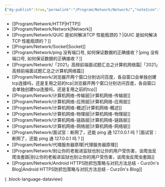 ```yaml
---
{"dg-publish":true,"permalink":"/Program/Network/Network/","noteIcon":""}
---
```


- [[Program/Network/HTTP\|HTTP]]
- [[Program/Network/Network\|Network]]
- [[Program/Network/QUIC 是如何解决TCP 性能瓶颈的？\|QUIC 是如何解决TCP 性能瓶颈的？]]
- [[Program/Network/Socket\|Socket]]
- [[Program/Network/ping 没有端口号, 如何保证数据的正确接收？\|ping 没有端口号, 如何保证数据的正确接收？]]
- [[Program/Network/「2021」高频前端面试题汇总之计算机网络篇\|「2021」高频前端面试题汇总之计算机网络篇]]
- [[Program/Network/浏览器开两个窗口分别访问百度，各自窗口会单独创建tcp连接吗，还是复用之前的tcp\|浏览器开两个窗口分别访问百度，各自窗口会单独创建tcp连接吗，还是复用之前的tcp]]
- [[Program/Network/计算机网络-传输层\|计算机网络-传输层]]
- [[Program/Network/计算机网络-应用层\|计算机网络-应用层]]
- [[Program/Network/计算机网络-概述\|计算机网络-概述]]
- [[Program/Network/计算机网络-物理层\|计算机网络-物理层]]
- [[Program/Network/计算机网络-链路层\|计算机网络-链路层]]
- [[Program/Network/计算机网络-网络层\|计算机网络-网络层]]
- [[Program/Network/面试官：断网了，还能 ping 通 127.0.0.1 吗？\|面试官：断网了，还能 ping 通 127.0.0.1 吗？]]
- [[Program/Network/代理服务器原理\|代理服务器原理]]
- [[Program/Network/别让你的老板进监狱也别让你的用户受伤害，谈爬虫反爬虫套路\|别让你的老板进监狱也别让你的用户受伤害，谈爬虫反爬虫套路]]
- [[Program/Network/Android HTTPS防抓包策略与对抗方法总结 - Curz0n's Blog\|Android HTTPS防抓包策略与对抗方法总结 - Curz0n's Blog]]

{ .block-language-dataview}
